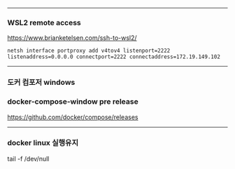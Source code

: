 ***
### WSL2 remote access

https://www.brianketelsen.com/ssh-to-wsl2/

~~~
netsh interface portproxy add v4tov4 listenport=2222 listenaddress=0.0.0.0 connectport=2222 connectaddress=172.19.149.102
~~~

***
###  도커 컴포저 windows
### docker-compose-window pre release

https://github.com/docker/compose/releases


***
###  docker linux 실행유지
tail -f /dev/null


